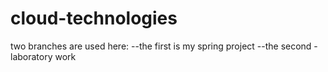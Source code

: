 # cloud-technologies

two branches are used here:
--the first is my spring project
--the second - laboratory work
